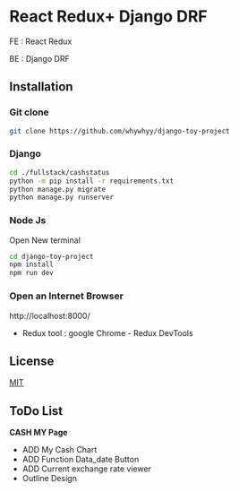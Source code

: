 # React Redux+ Django DRF

FE : React Redux  

BE : Django DRF 
  

## Installation

### Git clone
```bash
git clone https://github.com/whywhyy/django-toy-project
```

### Django
```bash
cd ./fullstack/cashstatus
python -m pip install -r requirements.txt
python manage.py migrate
python manage.py runserver
```


### Node Js 
Open New terminal

```bash
cd django-toy-project
npm install
npm run dev
```


### Open an Internet Browser
http://localhost:8000/
 
- Redux tool : google Chrome - Redux DevTools

## License
[MIT](https://choosealicense.com/licenses/mit/)



## ToDo List
__CASH MY Page__
- ADD My Cash Chart
- ADD Function Data_date Button  
- ADD Current exchange rate viewer 
- Outline Design